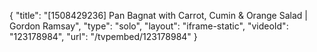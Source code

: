 {
    "title": "[1508429236] Pan Bagnat with Carrot, Cumin & Orange Salad | Gordon Ramsay",
    "type": "solo",
    "layout": "iframe-static",
    "videoId": "123178984",
    "url": "\/tvpembed\/123178984"
}